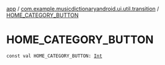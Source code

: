 [app](../index.md) / [com.example.musicdictionaryandroid.ui.util.transition](index.md) / [HOME_CATEGORY_BUTTON](./-h-o-m-e_-c-a-t-e-g-o-r-y_-b-u-t-t-o-n.md)

# HOME_CATEGORY_BUTTON

`const val HOME_CATEGORY_BUTTON: `[`Int`](https://kotlinlang.org/api/latest/jvm/stdlib/kotlin/-int/index.html)